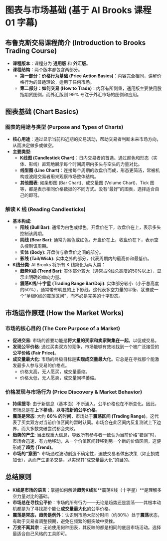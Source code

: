 # 图表与市场基础 (基于 Al Brooks 课程 01 字幕)

## 布鲁克斯交易课程简介 (Introduction to Brooks Trading Course)

-   **课程版本**：课程分为 **通用版** 和 **外汇版**。
-   **课程结构**：两个版本都包含两部分。
    -   **第一部分：价格行为基础 (Price Action Basics)**：内容完全相同，讲解价格行为的普适理论，适用于任何市场。
    -   **第二部分：如何交易 (How to Trade)**：内容有所侧重，通用版主要使用股指期货图例，而外汇版则 99% 专注于外汇市场的图例和应用。

## 图表基础 (Chart Basics)

### 图表的用途与类型 (Purpose and Types of Charts)

-   **核心用途**：通过显示当前和近期的交易活动，帮助交易者判断未来市场方向，从而决定做多或做空。
-   **主要类型**:
    -   **K线图 (Candlestick Chart)**：日内交易者的首选。通过颜色和形态（实体、影线）直观地展示每个时间周期内多头与空头的力量对比。
    -   **线型图 (Line Chart)**：连接每个周期的收盘价而成，形态更简洁，常被机构或波段交易者用来观察市场整体结构。
    -   **其他图表**: 如条形图 (Bar Chart)、成交量图 (Volume Chart)、Tick 图等，都是表示相同价格数据的不同方式。没有“最好”的图表，选择适合自己的即可。

### 解读 K 线 (Reading Candlesticks)

-   **基本构成**:
    -   **阳线 (Bull Bar)**: 通常为白色或绿色。开盘价在下，收盘价在上，表示多头控制该周期。
    -   **阴线 (Bear Bar)**: 通常为黑色或红色。开盘价在上，收盘价在下，表示空头控制该周期。
    -   **实体 (Body)**: 开盘价与收盘价之间的部分。
    -   **影线 (Tail/Wick)**: 实体之外的部分，代表周期内的最高价和最低价。
-   **K线分类**: Al Brooks 将所有 K 线简化为两大类：
    -   **趋势K线 (Trend Bar)**: 实体部分较大（通常占K线总高度的50%以上），显示出明确的单向力量。
    -   **震荡K线/十字星 (Trading Range Bar/Doji)**: 实体部分较小（小于总高度的50%），通常带有明显的上下影线。这代表多空力量的平衡、犹豫或一个“单根K线的震荡区间”，而不必是完美的十字形态。

## 市场运作原理 (How the Market Works)

### 市场的核心目的 (The Core Purpose of a Market)

-   **促进交易**: 市场的首要功能是**将大量的买家和卖家聚集在一起**，以促成交易。
-   **发现公平价格**: 通过买卖双方的竞争，市场能够有效地找到一个被广泛接受的**公平价格 (Fair Price)**。
-   **成交量最大化**: 市场的终极目标是**实现成交量最大化**。它总是在寻找那个能激发最多人参与交易的价格点。
    -   价格太高，无人愿买，成交量萎缩。
    -   价格太低，无人愿卖，成交量同样萎缩。

### 价格发现与市场行为 (Price Discovery & Market Behavior)

-   **持续搜寻**: 由于新信息（基本面）不断涌入，公平价格也在不断变化。因此，市场总是在**上下移动，以寻找新的公平价格**。
-   **震荡是常态**: 大约 **80% 的时间**，市场处于**震荡区间 (Trading Range)**。这代表了买卖双方对当前价值区间的暂时认同。市场会在此区间内反复测试上下边界，而大多数突破尝试都会失败。
-   **趋势的产生**: 当出现重大信息，导致所有参与者一致认为当前价格“错误”时，市场会迅速、有力地移动，从一个价值区间转移到另一个新的价值区间，这便形成了**趋势 (Trend)**。
-   **市场的“意图”**: 市场通过波动创造不确定性，迫使交易者做出决策（如止损或加仓），从而产生更多交易，以实现其“成交量最大化”的目的。

## 总结原则

-   **K线是市场的语言**：掌握如何解读**趋势K线**和**震荡K线（十字星）**是理解多空力量对比的基础。
-   **市场总在寻找公平价**：市场的所有行为——无论是趋势还是震荡——其根本动机都是为了寻找那个能让**成交量最大化**的公平价格。
-   **震荡是常态，趋势是例外**：认识到市场大部分时间（约80%）处于**震荡**状态，有助于交易者调整预期，避免在频繁的假突破中受挫。
-   **万变不离其宗**：无论使用何种图表，其反映的都是相同的底层市场活动。选择最适合自己风格的工具即可。